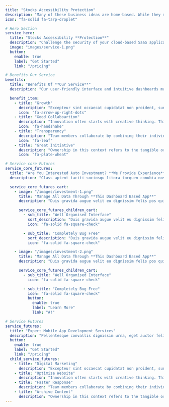 ```yaml
---
title: "Stocks Accessibility Protection"
description: "Many of these business ideas are home-based. While they may not make you a billionaire"
icon: "fa-solid fa-tarp-droplet"

# Hero Section
service_hero:
  title: "Stocks Accessibility **Protection**"
  description: "Challenge the security of your cloud-based SaaS applications, provide your customers with a more secure online experience and comply with SOC 2 and ISO 27001."
  image: "images/service-1.png"
  button:
    enable: true
    label: "Get Started"
    link: "/pricing"

# Benefits Our Service
benefits:
  title: "Benefits Of **Our Service**"
  description: "Our user-friendly interface and intuitive dashboards make it easy for you to explore and analyze your data, regardless of your technical expertise."

  benefit_item:
    - title: "Growth"
      description: "Excepteur sint occaecat cupidatat non proident, sunt in culpa qui officia deserunt mollit"
      icon: "fa-arrow-up-right-dots"
    - title: "Good Collaboartion"
      description: "Innovation often starts with creative thinking. This involves the ability to generate unique"
      icon: "fa-handshake"
    - title: "Transparency"
      description: "Team members collaborate by combining their individual skills, strengths, and perspectives"
      icon: "fa-leaf"
    - title: "Great Initiative"
      description: "Ownership in this context refers to the tangible or intangible items that an individual has"
      icon: "fa-plate-wheat"

# Service core Futures
service_core_futures:
  title: "Are You Interested Auto Investment? **We Provide Experience**"
  description: "Class aptent taciti sociosqu litora torquen conubia nostramase inceptos himenaeo phasellus metus nisl euismod."

  service_core_futures_cart:
    - image: "/images/investment-1.png"
      title: "Manage All Data Through **This Dashboard Based App**"
      description: "Duis gravida augue velit eu dignissim felis pos quis. Integ ante urna gravida nec molestie mattis ultricies risus sed tortor fermentum egestas. Sed egestas felis erat faucibus neque semper."

      service_core_futures_children_cart:
        - sub_title: "Well Organised Interface"
          sort_description: "Duis gravida augue velit eu dignissim felis pos quis. Integ ante urna gravida nec molestie mattis ultricies risus sed."
          icon: "fa-solid fa-square-check"

        - sub_title: "Completely Bug Free"
          sort_description: "Duis gravida augue velit eu dignissim felis pos quis. Integ ante urna gravida nec molestie mattis ultricies risus sed."
          icon: "fa-solid fa-square-check"

    - image: "/images/investment-2.png"
      title: "Manage All Data Through **This Dashboard Based App**"
      description: "Duis gravida augue velit eu dignissim felis pos quis. Integ ante urna gravida nec molestie mattis ultricies risus sed tortor fermentum egestas. Sed egestas felis erat faucibus neque semper."

      service_core_futures_children_cart:
        - sub_title: "Well Organised Interface"
          icon: "fa-solid fa-square-check"

        - sub_title: "Completely Bug Free"
          icon: "fa-solid fa-square-check"
          button:
            enable: true
            label: "Learn More"
            link: "#!"

# Service Futures
service_futures:
  title: "Expert Mobile App Development Services"
  description: "Pellentesque convallis dignissim urna, eget auctor felis molestie eu. Integer porta mauris eleifend posuere pulvinar. Curabitur ut felis sodales, eleifend ligula eget, interdum diam. Lorem ipsum dolor sit amet, consectetur elit."
  button:
    enable: true
    label: "Get Started"
    link: "/pricing"
  child_service_futures:
    - title: "Digital Marketing"
      description: "Excepteur sint occaecat cupidatat non proident, sunt in culpa qui officia deserunt mollit"
    - title: "Optimize Website"
      description: "Innovation often starts with creative thinking. This involves the ability to generate unique"
    - title: "Faster Response"
      description: "Team members collaborate by combining their individual skills, strengths, and perspectives"
    - title: "Archive Content"
      description: "Ownership in this context refers to the tangible or intangible items that an individual has"
---
```


